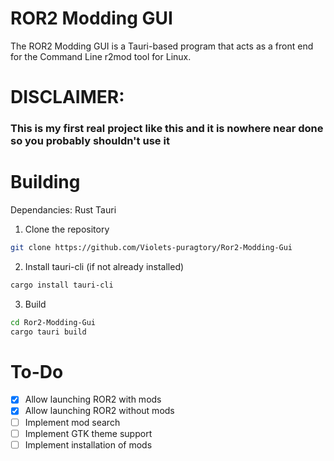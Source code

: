 # ROR2 Modding GUI

The ROR2 Modding GUI is a Tauri-based program that acts as a front end for the Command Line r2mod tool for Linux.

# DISCLAIMER:
### This is my first real project like this and it is nowhere near done so you probably shouldn't use it

# Building

Dependancies:
Rust
Tauri

1. Clone the repository
```bash
git clone https://github.com/Violets-puragtory/Ror2-Modding-Gui 
```

2. Install tauri-cli (if not already installed)
```bash
cargo install tauri-cli
``` 
3. Build
```bash
cd Ror2-Modding-Gui
cargo tauri build
```

# To-Do

 - [x] Allow launching ROR2 with mods
 - [x] Allow launching ROR2 without mods
 - [ ] Implement mod search
 - [ ] Implement GTK theme support
 - [ ] Implement installation of mods